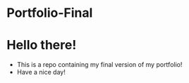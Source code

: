 # Portfolio-Final

# Hello there!

* This is a repo containing my final version of my portfolio!
* Have a nice day! 
